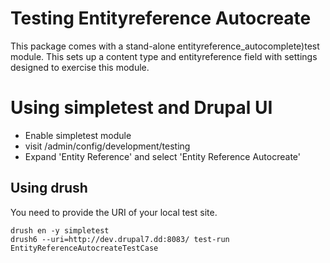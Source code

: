 # Testing Entityreference Autocreate

This package comes with a stand-alone entityreference_autocomplete)test module.
This sets up a content type and entityreference field with settings designed
to exercise this module.

# Using simpletest and Drupal UI

* Enable simpletest module
* visit /admin/config/development/testing
* Expand 'Entity Reference' and select 'Entity Reference Autocreate'


## Using drush

You need to provide the URI of your local test site.

    drush en -y simpletest
    drush6 --uri=http://dev.drupal7.dd:8083/ test-run  EntityReferenceAutocreateTestCase

